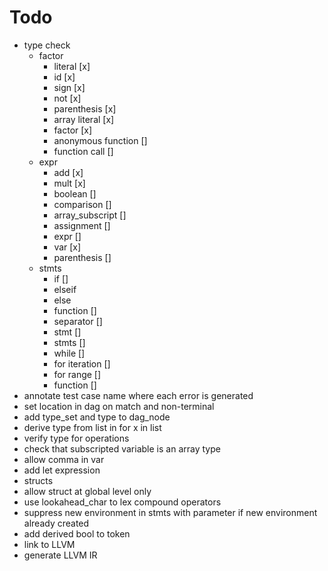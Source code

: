 # Todo
* type check
  * factor
    * literal [x]
    * id [x]
    * sign [x]
    * not [x]
    * parenthesis [x]
    * array literal [x]
    * factor [x]
    * anonymous function []
    * function call []
  * expr
    * add [x]
    * mult [x]
    * boolean []
    * comparison []
    * array_subscript []
    * assignment []
    * expr []
    * var [x]
    * parenthesis []
  * stmts
    * if []
    * elseif
    * else
    * function []
    * separator []
    * stmt []
    * stmts []
    * while []
    * for iteration []
    * for range []
    * function []
* annotate test case name where each error is generated
* set location in dag on match and non-terminal
* add type_set and type to dag_node
* derive type from list in for x in list
* verify type for operations
* check that subscripted variable is an array type
* allow comma in var
* add let expression
* structs
* allow struct at global level only
* use lookahead_char to lex compound operators
* suppress new environment in stmts with parameter if new environment already created
* add derived bool to token
* link to LLVM
* generate LLVM IR